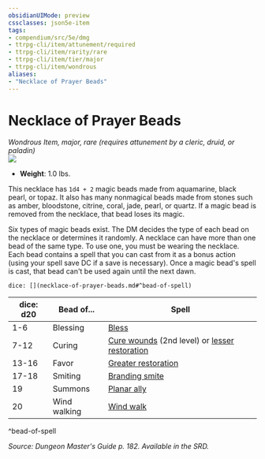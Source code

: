 ```yaml
---
obsidianUIMode: preview
cssclasses: json5e-item
tags:
- compendium/src/5e/dmg
- ttrpg-cli/item/attunement/required
- ttrpg-cli/item/rarity/rare
- ttrpg-cli/item/tier/major
- ttrpg-cli/item/wondrous
aliases: 
- "Necklace of Prayer Beads"
---
```

# Necklace of Prayer Beads
*Wondrous Item, major, rare (requires attunement by a cleric, druid, or paladin)*  
![](/3-Mechanics/CLI/items/img/necklace-of-prayer-beads.webp#right)  

- **Weight**: 1.0 lbs.

This necklace has `1d4 + 2` magic beads made from aquamarine, black pearl, or topaz. It also has many nonmagical beads made from stones such as amber, bloodstone, citrine, coral, jade, pearl, or quartz. If a magic bead is removed from the necklace, that bead loses its magic.

Six types of magic beads exist. The DM decides the type of each bead on the necklace or determines it randomly. A necklace can have more than one bead of the same type. To use one, you must be wearing the necklace. Each bead contains a spell that you can cast from it as a bonus action (using your spell save DC if a save is necessary). Once a magic bead's spell is cast, that bead can't be used again until the next dawn.

`dice: [](necklace-of-prayer-beads.md#^bead-of-spell)`

| dice: d20 | Bead of... | Spell |
|-----------|------------|-------|
| 1-6 | Blessing | [Bless](/3-Mechanics/CLI/spells/bless.md) |
| 7-12 | Curing | [Cure wounds](/3-Mechanics/CLI/spells/cure-wounds.md) (2nd level) or [lesser restoration](/3-Mechanics/CLI/spells/lesser-restoration.md) |
| 13-16 | Favor | [Greater restoration](/3-Mechanics/CLI/spells/greater-restoration.md) |
| 17-18 | Smiting | [Branding smite](/3-Mechanics/CLI/spells/branding-smite.md) |
| 19 | Summons | [Planar ally](/3-Mechanics/CLI/spells/planar-ally.md) |
| 20 | Wind walking | [Wind walk](/3-Mechanics/CLI/spells/wind-walk.md) |
^bead-of-spell

*Source: Dungeon Master's Guide p. 182. Available in the SRD.*
